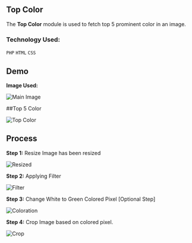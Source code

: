 Top Color
----------
The **Top Color** module is used to fetch top 5 prominent color in an image.

### Technology Used: ###
<code>PHP</code>
<code>HTML</code>
<code>CSS</code>

## Demo ##

**Image Used:**

![Main Image](http://i.imgur.com/oGaAkFe.jpg)

##Top 5 Color

![Top Color](http://i.imgur.com/Tj4GSeJ.png)
 
 ## Process ##
 **Step 1:** Resize
 Image has been resized
 
 ![Resized](http://i.imgur.com/c9MqiHX.png)
 
 **Step 2:** Applying Filter
 
 ![Filter](http://i.imgur.com/WmRqYnK.png)
 
 **Step 3:** Change White to Green Colored Pixel [Optional Step]
 
 ![Coloration](http://i.imgur.com/3h4G2Xa.png)
 
 **Step 4:** Crop Image based on colored pixel.
 
 ![Crop](http://i.imgur.com/lkbIDi0.png)